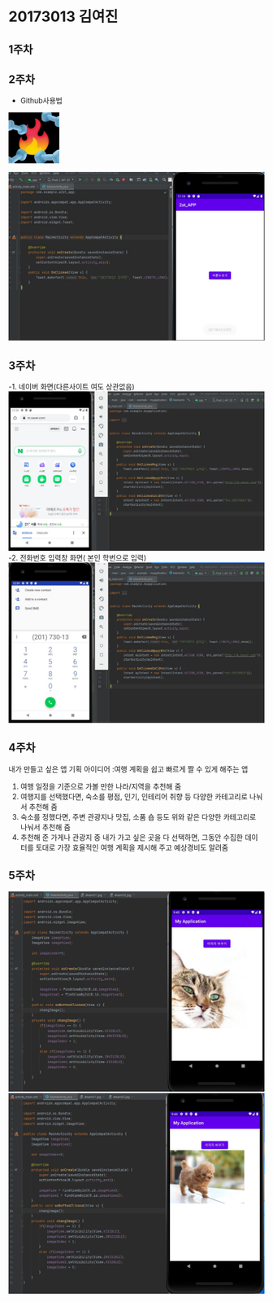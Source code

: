 # 20173013 김여진

## 1주차

## 2주차
  - Github사용법
 

<img width="100" height="100" src="./png/어플.jpg"></img>

<img width="" height="" src="./png/2주차.JPG"></img>

## 3주차
  -1. 네이버 화면(다른사이트 여도 상관없음)
<img width="" height="" src="./png/3주차 1.JPG"></img>
  -2. 전화번호 입력창 화면( 본인 학번으로 입력)
<img width="" height="" src="./png/3주차 2.JPG"></img>
## 4주차
내가 만들고 싶은 앱 기획 아이디어
:여행 계획을 쉽고 빠르게 짤 수 있게 해주는 앱
1) 여행 일정을 기준으로 가볼 만한 나라/지역을 추천해 줌
2) 여행지를 선택했다면, 숙소를 평점, 인기, 인테리어 취향 등 다양한 카테고리로 나눠서 추천해 줌
3) 숙소를 정했다면, 주변 관광지나 맛집, 소품 숍 등도 위와 같은 다양한 카테고리로 나눠서 추천해 줌
4) 추천해 준 가게나 관광지 중 내가 가고 싶은 곳을 다 선택하면, 그동안 수집한 데이터를 토대로 가장 효율적인 여행 계획을 제시해 주고 예상경비도 알려줌
## 5주차
<img width="" height="" src="./png/5주차 과제 1.JPG"></img>
<img width="" height="" src="./png/5주차 과제 2.JPG"></img>
